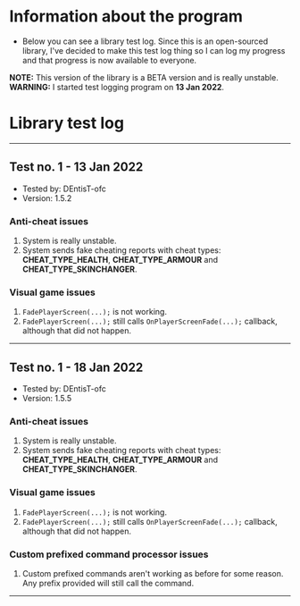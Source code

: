 # Information about the program

- Below you can see a library test log. Since this is an open-sourced library, I've decided to make this test log thing so I can log my progress and that progress is now available to everyone.

**NOTE:** This version of the library is a BETA version and is really unstable.
**WARNING:** I started test logging program on **13 Jan 2022**.

# Library test log
----------------------------------------
## Test no. 1 - 13 Jan 2022

- Tested by: DEntisT-ofc
- Version: 1.5.2

### Anti-cheat issues
1. System is really unstable. 
2. System sends fake cheating reports with cheat types: **CHEAT_TYPE_HEALTH**, **CHEAT_TYPE_ARMOUR** and **CHEAT_TYPE_SKINCHANGER**.

### Visual game issues
1. ``FadePlayerScreen(...);`` is not working.
2. ``FadePlayerScreen(...);`` still calls ``OnPlayerScreenFade(...);`` callback, although that did not happen.
----------------------------------------

## Test no. 1 - 18 Jan 2022

- Tested by: DEntisT-ofc
- Version: 1.5.5

### Anti-cheat issues
1. System is really unstable. 
2. System sends fake cheating reports with cheat types: **CHEAT_TYPE_HEALTH**, **CHEAT_TYPE_ARMOUR** and **CHEAT_TYPE_SKINCHANGER**.

### Visual game issues
1. ``FadePlayerScreen(...);`` is not working.
2. ``FadePlayerScreen(...);`` still calls ``OnPlayerScreenFade(...);`` callback, although that did not happen.

### Custom prefixed command processor issues
1. Custom prefixed commands aren't working as before for some reason. Any prefix provided will still call the command.
----------------------------------------
